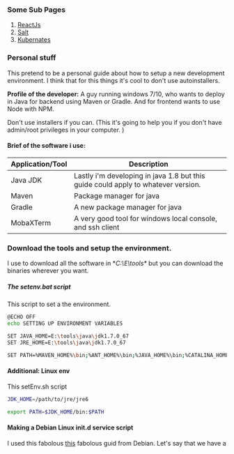 ### Some Sub Pages
 1. [ReactJs](https://github.com/nicolasard/personalStuff/blob/master/reactJs.md)
 2. [Salt](https://github.com/nicolasard/personalStuff/blob/master/Salt.md)
 3. [Kubernates](https://github.com/nicolasard/personalStuff/blob/master/Kubernates.md) 

### Personal stuff
This pretend to be a personal guide about how to setup a new development environment. I think that for this things it's cool to don't use autoinstallers.

**Profile of the developer:** A guy running windows 7/10, who wants to deploy in Java for backend using Maven or Gradle. And for frontend wants to use Node with NPM.

Don't use installers if you can. (This it's going to help you if you don't have admin/root privileges in your computer. )

#### Brief of the software i use:
| Application/Tool | Description |
| --- | --- |
| Java JDK | Lastly i'm developing in java 1.8 but this guide could apply to whatever version. |
| Maven    | Package manager for java                                                          |
| Gradle   | A new package manager for java                                                    |
| MobaXTerm | A very good tool for windows local console, and ssh client |


### Download the tools and setup the environment.
I use to download all the software in **C:\E\tools\** but you can download the binaries wherever you want.

##### The setenv.bat script
This script to set a the environment.

```bash
@ECHO OFF
echo SETTING UP ENVIRONMENT VARIABLES

SET JAVA_HOME=E:\tools\java\jdk1.7.0_67
SET JRE_HOME=E:\tools\java\jdk1.7.0_67

SET PATH=%MAVEN_HOME%\bin;%ANT_HOME%\bin;%JAVA_HOME%\bin;%CATALINA_HOME%;%CATALINA_BASE%;%PATH%

```


#### Additional: Linux env

This setEnv.sh script  
```bash
JDK_HOME=/path/to/jre/jre6

export PATH=$JDK_HOME/bin:$PATH
```

#### Making a Debian Linux init.d service script
I used this fabolous [this](https://debian-administration.org/article/28/Making_scripts_run_at_boot_time_with_Debian) fabolous guid from Debian.
Let's say that we have a 
